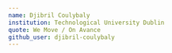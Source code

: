 ```yaml
---
name: Djibril Coulybaly
institution: Technological University Dublin
quote: We Move / On Avance
github_user: djibril-coulybaly
---
```

